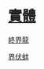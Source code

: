 # [實體](/zh_tw/loot_table/entities/README.md)

[終界龍](/zh_tw/loot_table/entities/ender_dragon.md)

[界伏蚌](/zh_tw/loot_table/entities/shulker.md)


